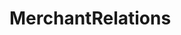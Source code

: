 # MerchantRelations   

<script src="https://unpkg.com/@stoplight/elements/web-components.min.js"></script>
<link rel="stylesheet" href="https://unpkg.com/@stoplight/elements/styles.min.css">

<elements-api
  apiDescriptionUrl="MerchantRelations.yaml"
  layout="sidebar"
  router="hash"
  hideTryIt="false"
  hideSchemas="false"
  hideInternal="false"
/>